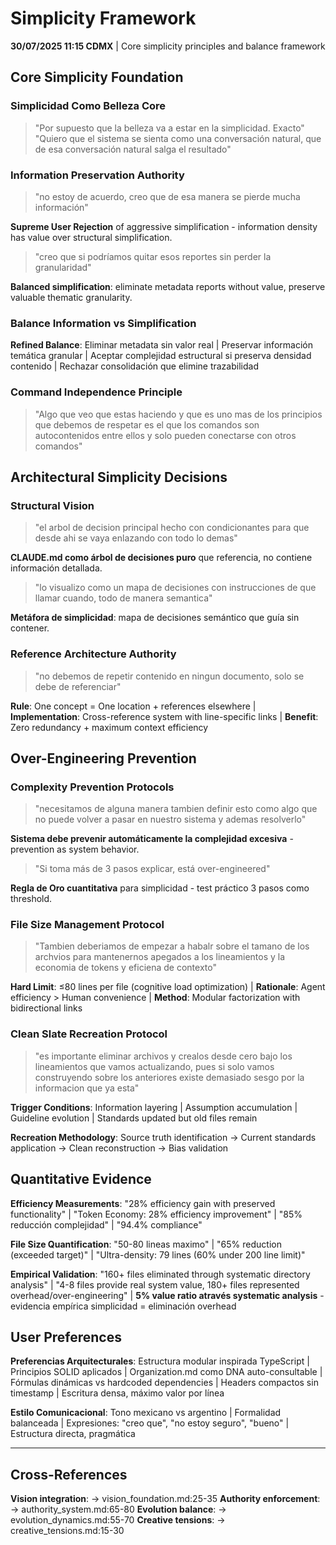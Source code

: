 # Simplicity Framework

**30/07/2025 11:15 CDMX** | Core simplicity principles and balance framework

## Core Simplicity Foundation

### Simplicidad Como Belleza Core
> "Por supuesto que la belleza va a estar en la simplicidad. Exacto"
> "Quiero que el sistema se sienta como una conversación natural, que de esa conversación natural salga el resultado"

### Information Preservation Authority
> "no estoy de acuerdo, creo que de esa manera se pierde mucha información"

**Supreme User Rejection** of aggressive simplification - information density has value over structural simplification.

> "creo que si podríamos quitar esos reportes sin perder la granularidad"

**Balanced simplification**: eliminate metadata reports without value, preserve valuable thematic granularity.

### Balance Information vs Simplification
**Refined Balance**: Eliminar metadata sin valor real | Preservar información temática granular | Aceptar complejidad estructural si preserva densidad contenido | Rechazar consolidación que elimine trazabilidad

### Command Independence Principle
> "Algo que veo que estas haciendo y que es uno mas de los principios que debemos de respetar es el que los comandos son autocontenidos entre ellos y solo pueden conectarse con otros comandos"

## Architectural Simplicity Decisions

### Structural Vision
> "el arbol de decision principal hecho con condicionantes para que desde ahi se vaya enlazando con todo lo demas"

**CLAUDE.md como árbol de decisiones puro** que referencia, no contiene información detallada.

> "lo visualizo como un mapa de decisiones con instrucciones de que llamar cuando, todo de manera semantica"

**Metáfora de simplicidad**: mapa de decisiones semántico que guía sin contener.

### Reference Architecture Authority
> "no debemos de repetir contenido en ningun documento, solo se debe de referenciar"

**Rule**: One concept = One location + references elsewhere | **Implementation**: Cross-reference system with line-specific links | **Benefit**: Zero redundancy + maximum context efficiency

## Over-Engineering Prevention

### Complexity Prevention Protocols
> "necesitamos de alguna manera tambien definir esto como algo que no puede volver a pasar en nuestro sistema y ademas resolverlo"

**Sistema debe prevenir automáticamente la complejidad excesiva** - prevention as system behavior.

> "Si toma más de 3 pasos explicar, está over-engineered"

**Regla de Oro cuantitativa** para simplicidad - test práctico 3 pasos como threshold.

### File Size Management Protocol
> "Tambien deberiamos de empezar a habalr sobre el tamano de los archvios para mantenernos apegados a los lineamientos y la economia de tokens y eficiena de contexto"

**Hard Limit**: ≤80 lines per file (cognitive load optimization) | **Rationale**: Agent efficiency > Human convenience | **Method**: Modular factorization with bidirectional links

### Clean Slate Recreation Protocol
> "es importante eliminar archivos y crealos desde cero bajo los lineamientos que vamos actualizando, pues si solo vamos construyendo sobre los anteriores existe demasiado sesgo por la informacion que ya esta"

**Trigger Conditions**: Information layering | Assumption accumulation | Guideline evolution | Standards updated but old files remain

**Recreation Methodology**: Source truth identification → Current standards application → Clean reconstruction → Bias validation

## Quantitative Evidence
**Efficiency Measurements**: "28% efficiency gain with preserved functionality" | "Token Economy: 28% efficiency improvement" | "85% reducción complejidad" | "94.4% compliance"

**File Size Quantification**: "50-80 lineas maximo" | "65% reduction (exceeded target)" | "Ultra-density: 79 lines (60% under 200 line limit)"

**Empirical Validation**: "160+ files eliminated through systematic directory analysis" | "4-8 files provide real system value, 180+ files represented overhead/over-engineering" | **5% value ratio através systematic analysis** - evidencia empírica simplicidad = eliminación overhead

## User Preferences
**Preferencias Arquitecturales**: Estructura modular inspirada TypeScript | Principios SOLID aplicados | Organization.md como DNA auto-consultable | Fórmulas dinámicas vs hardcoded dependencies | Headers compactos sin timestamp | Escritura densa, máximo valor por línea

**Estilo Comunicacional**: Tono mexicano vs argentino | Formalidad balanceada | Expresiones: "creo que", "no estoy seguro", "bueno" | Estructura directa, pragmática

---

## Cross-References
**Vision integration**: → vision_foundation.md:25-35
**Authority enforcement**: → authority_system.md:65-80
**Evolution balance**: → evolution_dynamics.md:55-70
**Creative tensions**: → creative_tensions.md:15-30
